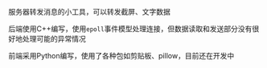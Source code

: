 服务器转发消息的小工具，可以转发截屏、文字数据

后端使用C++编写，使用`epoll`事件模型处理连接，但数据读取和发送部分没有很好地处理可能的异常情况

前端采用Python编写，使用了各种包如剪贴板、pillow，目前还在开发中